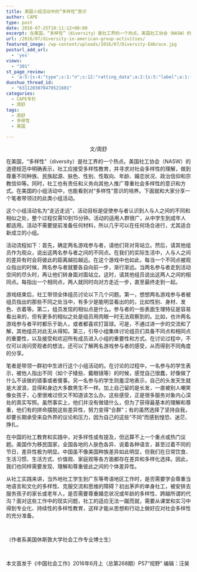 ```yaml
---
title: 美国小组活动中的“多样性”意识
author: CAPE
type: post
date: 2016-07-25T10:11:12+00:00
excerpt: 在美国，“多样性”（diversity）是社工界的一个热点。美国社工协会（NASW）的道德规范中明确表示，社工应接受多样性教育，并寻求对社会多样性的理解，做到尊重不同种族、民族起源、肤色、性别、性取向、年龄、婚恋状况、政治信仰和宗教信仰等。
url: /2016/07/diversity-in-american-group-activities/
featured_image: /wp-content/uploads/2016/07/Diversity-Embrace.jpg
posturl_add_url:
  - 'yes'
views:
  - "301"
st_page_review:
  - 'a:5:{s:4:"type";s:1:"n";s:12:"ratting_data";a:2:{s:5:"label";a:1:{i:0;s:0:"";}s:5:"score";a:1:{i:0;s:1:"0";}}s:7:"postion";s:2:"tl";s:5:"title";s:0:"";s:11:"score_label";s:0:"";}'
duoshuo_thread_id:
  - "6311203070470521601"
categories:
  - CAPE专栏
  - 周舒
tags:
  - 周舒
  - 多样性
  - 美国

---
```

<p style="text-align: center;">
  文/周舒
</p>

在美国，“多样性”（diversity）是社工界的一个热点。美国社工协会（NASW）的道德规范中明确表示，社工应接受多样性教育，并寻求对社会多样性的理解，做到尊重不同种族、民族起源、肤色、性别、性取向、年龄、婚恋状况、政治信仰和宗教信仰等。同时，社工也有责任和义务向其他人推广尊重社会多样性的意识和方式。在美国的小组活动中，也能看到对“多样性”意识的培养。下面就和大家分享一个笔者带领过的此类小组活动。

这个小组活动名为“走近走远”，活动目标是促使参与者认识到人与人之间的不同和相似之处，整个过程仅需10到15分钟。活动的适用人群很广，从中学生到成年人都适用。活动不需要提前准备任何材料，所以几乎可以在任何场合进行，尤其适合新成立的小组。

活动流程如下：首先，确定两名游戏参与者，请他们背对背站立。然后，请其他组员作为观众，说出这两名参与者之间的不同点。在我们的实际生活中，人与人之间的差异有时会将彼此的距离越拉越远。在这个游戏中也如此，每当一个不同点被观众指出的时候，两名参与者就要各自向前一步，渐行渐远。当两名参与者走到活动空间的尽头时，再让他们转身面对面站立。这时，请其他组员说出这两人之间的相同点。每指出一个相同点，两人就同时向对方走近一步，直至最终走到一起。

游戏结束后，社工带领全体组员讨论以下几个问题。第一，想想两名游戏参与者被组员指出的那些不同之处当中，有多少是能明显看出的的，比如性别、身材、发色、衣着等。第二，组员发现的相似点是什么。参与者的一些表面生理特征是容易看出来的，但有更多的相似之处是组员用肉眼一时无法观察到的。比如，也许两名游戏参与者平时都乐于助人，或者都喜欢打篮球。可是，不通过进一步的交流和了解，其他组员对此无从得知。第三，引导小组集体讨论组员们具备不同点和相同点的重要性，以及接受和欢迎所有成员进入小组的重要性和方式。在讨论过程中，不仅可以询问旁观者的想法，还可以了解两名游戏参与者的感受，从而得到不同角度的分享。

笔者是带领一群初中生进行这个小组活动的。在讨论的过程中，一名参与的学生表示，被他人指出不同（如个子矮些、戴眼镜等）的时候，感觉自己很蠢，好像做了什么不该做的错事或者傻事。另一名参与的学生则羞涩地表示，自己的头发天生就是大波浪，显得和身边大多数男生不一样。加上自己留的是长发，一直被别人嘲笑像女孩子，心里很难过但又不知道该怎么办。这些感受，正是很多服务对象内心深处的真实写照。虽然事实上，他们并没有做错什么，但为了获得最基本的理解和尊重，他们有的拼命摆脱这些差异性，努力变得“合群”；有的虽然选择了坚持自我，却要长期承受来自外界的议论和压力，因为自己的这些“不同”而感到惶恐、迷茫、挣扎。

在中国的社工教育和实践中，对多样性或有提及，但远算不上一个重点或热门议题。美国作为移民国家，全国各地的人肤色各异、说着各种语言，甚至过着不同的节日，差异性极为明显。中国虽不像美国种族差异如此明显，但我们在日常饮食、生活习惯、生活方式、价值观、家庭观等各方面都存在差异和多样化选择。因此，我们也同样需要发现、理解和尊重彼此之间的个体差异性。

从社工实践来讲，当外地社工学生到广东等粤语地区工作时，是否需要学会尊重当地语言和文化的多样性、克服交流和思维的障碍？初出茅庐的单身社工，被安排去服务孩子的家长或老年人，是否需要尊重婚恋状况或年龄的多样性、跨越所谓的代沟？面对这些工作中的现实问题，社工的适应无法一蹴而就，需要从课堂和实习中得到专业化、持续性的多样性教育，这样才能从思想和行动上做好应对社会多样性的充分准备。

&nbsp;

（作者系美国休斯敦大学社会工作专业博士生）

&nbsp;

本文首发于《中国社会工作》2016年6月上（总第268期）P57“视野” 编辑：汪昊
